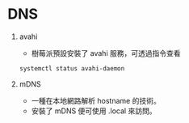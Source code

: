 # DNS

1. avahi
   - 樹莓派預設安裝了 avahi 服務，可透過指令查看

   ```bash
   systemctl status avahi-daemon
   ```

2. mDNS
   - 一種在本地網路解析 hostname 的技術。
   - 安裝了 mDNS 便可使用 .local 來訪問。